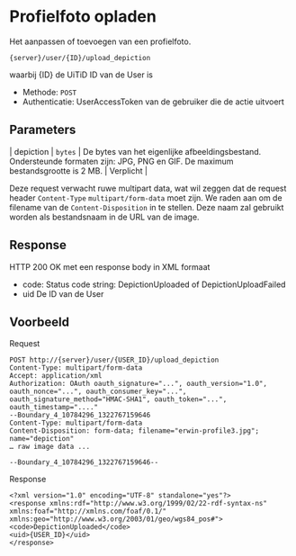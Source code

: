 ---
---

# Profielfoto opladen

Het aanpassen of toevoegen van een profielfoto.

	{server}/user/{ID}/upload_depiction

waarbij {ID} de UiTiD ID van de User is

* Methode: ```POST```
* Authenticatie: UserAccessToken van de gebruiker die de actie uitvoert

## Parameters

| depiction | ```bytes``` | De bytes van het eigenlijke afbeeldingsbestand. Ondersteunde formaten zijn: JPG, PNG en GIF. De maximum bestandsgrootte is 2 MB. | Verplicht |

Deze request verwacht ruwe multipart data, wat wil zeggen dat de request header ```Content-Type```  ```multipart/form-data``` moet zijn. We raden aan om de filename van de ```Content-Disposition``` in te stellen. Deze naam zal gebruikt worden als bestandsnaam in de URL van de image.

## Response

HTTP 200 OK met een response body in XML formaat

* code: Status code string: DepictionUploaded of DepictionUploadFailed
* uid	De ID van de User

## Voorbeeld

Request

	POST http://{server}/user/{USER_ID}/upload_depiction
	Content-Type: multipart/form-data
	Accept: application/xml
	Authorization: OAuth oauth_signature="...", oauth_version="1.0", oauth_nonce="...", oauth_consumer_key="...", oauth_signature_method="HMAC-SHA1", oauth_token="...", oauth_timestamp="...."
	--Boundary_4_10784296_1322767159646
	Content-Type: multipart/form-data
	Content-Disposition: form-data; filename="erwin-profile3.jpg"; name="depiction"
	… raw image data ...

	--Boundary_4_10784296_1322767159646--

Response

	<?xml version="1.0" encoding="UTF-8" standalone="yes"?>
	<response xmlns:rdf="http://www.w3.org/1999/02/22-rdf-syntax-ns" xmlns:foaf="http://xmlns.com/foaf/0.1/" xmlns:geo="http://www.w3.org/2003/01/geo/wgs84_pos#">
	<code>DepictionUploaded</code>
	<uid>{USER_ID}</uid>
	</response>
